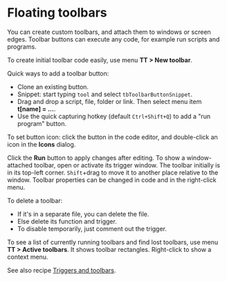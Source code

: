 # Floating toolbars

You can create custom toolbars, and attach them to windows or screen edges. Toolbar buttons can execute any code, for example run scripts and programs.

To create initial toolbar code easily, use menu **TT > New toolbar**.

Quick ways to add a toolbar button:

- Clone an existing button.
- Snippet: start typing `tool` and select `tbToolbarButtonSnippet`.
- Drag and drop a script, file, folder or link. Then select menu item **t[name] = ...**.
- Use the quick capturing hotkey (default `Ctrl+Shift+Q`) to add a "run program" button.

To set button icon: click the button in the code editor, and double-click an icon in the **Icons** dialog.

Click the **Run** button to apply changes after editing. To show a window-attached toolbar, open or activate its trigger window. The toolbar initially is in its top-left corner. `Shift`+drag to move it to another place relative to the window. Toolbar properties can be changed in code and in the right-click menu.

To delete a toolbar:

- If it's in a separate file, you can delete the file.
- Else delete its function and trigger.
- To disable temporarily, just comment out the trigger.

To see a list of currently running toolbars and find lost toolbars, use menu **TT > Active toolbars**. It shows toolbar rectangles. Right-click to show a context menu.

See also recipe [Triggers and toolbars](Script%20%27Triggers%20and%20toolbars%27.html).